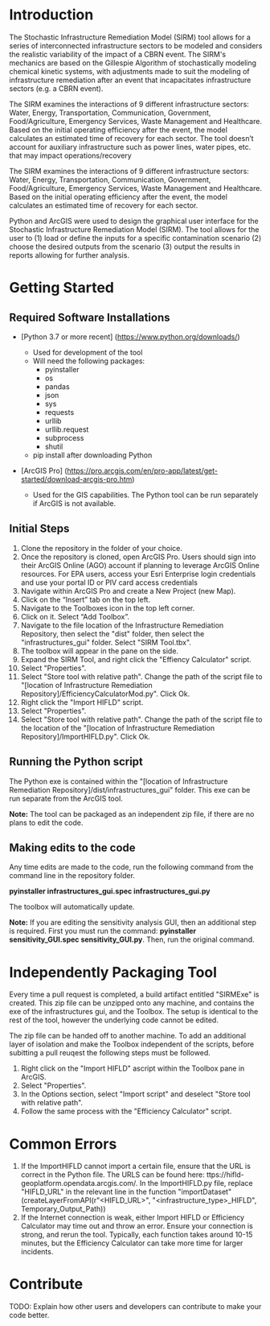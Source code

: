 # Introduction 
The Stochastic Infrastructure Remediation Model (SIRM) tool allows for a series of interconnected infrastructure sectors to be modeled and considers the realistic variability of the impact of a CBRN event. The SIRM's mechanics are based on the Gillespie Algorithm of stochastically modeling chemical kinetic systems, with adjustments made to suit the modeling of infrastructure remediation after an event that incapacitates infrastructure sectors (e.g. a CBRN event).

The SIRM examines the interactions of 9 different infrastructure sectors: Water, Energy, Transportation, Communication, Government, Food/Agriculture, Emergency Services, Waste Management and Healthcare. Based on the initial operating efficiency after the event, the model calculates an estimated time of recovery for each sector. The tool doesn’t account for auxiliary infrastructure such as power lines, water pipes, etc. that may impact operations/recovery

The SIRM examines the interactions of 9 different infrastructure sectors: Water, Energy, Transportation, Communication, Government, Food/Agriculture, Emergency Services, Waste Management and Healthcare. Based on the initial operating efficiency after the event, the model calculates an estimated time of recovery for each sector.

Python and ArcGIS were used to design the graphical user interface for the Stochastic Infrastructure Remediation Model (SIRM). The tool allows for the user to (1) load or define the inputs for a specific contamination scenario (2) choose the desired outputs from the scenario (3) output the results in reports allowing for further analysis.

# Getting Started

## Required Software Installations
- [Python 3.7 or more recent] (https://www.python.org/downloads/)
  - Used for development of the tool
  - Will need the following packages:
	- pyinstaller
	- os
	- pandas
	- json
	- sys
	- requests
	- urllib
	- urllib.request
	- subprocess
	- shutil
  - pip install <package> after downloading Python
	
- [ArcGIS Pro] (https://pro.arcgis.com/en/pro-app/latest/get-started/download-arcgis-pro.htm)
  - Used for the GIS capabilities. The Python tool can be run separately if ArcGIS is not available. 

## Initial Steps

1) Clone the repository in the folder of your choice.
2) Once the repository is cloned, open ArcGIS Pro. Users should sign into their ArcGIS Online (AGO) account if planning to leverage ArcGIS Online resources. For EPA users, access your Esri Enterprise login credentials and use your portal ID or PIV card access credentials
3) Navigate within ArcGIS Pro and create a New Project (new Map). 
4) Click on the “Insert” tab on the top left. 
5) Navigate to the Toolboxes icon in the top left corner.
7) Click on it. Select “Add Toolbox”. 
8) Navigate to the file location of the Infrastructure Remediation Repository, then select the "dist" folder, then select the "infrastructures_gui" folder. Select "SIRM Tool.tbx".
9) The toolbox will appear in the pane on the side. 
10) Expand the SIRM Tool, and right click the "Effiency Calculator" script. 
11) Select "Properties". 
12) Select "Store tool with relative path".  Change the path of the script file to "[location of Infrastructure Remediation Repository]/EfficiencyCalculatorMod.py". Click Ok. 
13) Right click the "Import HIFLD" script. 
14) Select "Properties". 
15) Select "Store tool with relative path". Change the path of the script file to the location of the "[location of Infrastructure Remediation Repository]/ImportHIFLD.py". Click Ok. 

## Running the Python script

The Python exe is contained within the "[location of Infrastructure Remediation Repository]/dist/infrastructures_gui" folder. This exe can be run separate from the ArcGIS tool. 

**Note:** The tool can be packaged as an independent zip file, if there are no plans to edit the code.

## Making edits to the code

Any time edits are made to the code, run the following command from the command line in the repository folder. 

**pyinstaller infrastructures_gui.spec infrastructures_gui.py**

The toolbox will automatically update. 

**Note:** If you are editing the sensitivity analysis GUI, then an additional step is required. First you must run the command: **pyinstaller sensitivity_GUI.spec sensitivity_GUI.py**. Then, run the original command. 

# Independently Packaging Tool

Every time a pull request is completed, a build artifact entitled "SIRMExe" is created. This zip file can be unzipped onto any machine, and contains the exe of the infrastructures gui, and the Toolbox. The setup is identical to the rest of the tool, however the underlying code cannot be edited. 

The zip file can be handed off to another machine. To add an additional layer of isolation and make the Toolbox independent of the scripts, before subitting a pull reuqest the following steps must be followed. 

1) Right click on the "Import HIFLD" ascript within the Toolbox pane in ArcGIS. 
2) Select "Properties".
3) In the Options section, select "Import script" and deselect "Store tool with relative path". 
4) Follow the same process with the "Efficiency Calculator" script. 

# Common Errors

1) If the ImportHIFLD cannot import a certain file, ensure that the URL is correct in the Python file. The URLS can be found here: ttps://hifld-geoplatform.opendata.arcgis.com/. In the ImportHIFLD.py file, replace "HIFLD_URL" in the relevant line in the function "importDataset" (createLayerFromAPI(r"<HIFLD_URL>", "<infrastructure_type>_HIFLD", Temporary_Output_Path))
2) If the Internet connection is weak, either Import HIFLD or Efficiency Calculator may time out and throw an error. Ensure your connection is strong, and rerun the tool. Typically, each function takes around 10-15 minutes, but the Efficiency Calculator can take more time for larger incidents. 

# Contribute
TODO: Explain how other users and developers can contribute to make your code better. 
